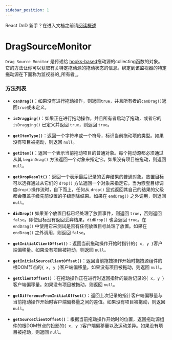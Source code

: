 ```yaml
---
sidebar_position: 1
---
```

React DnD 新手？在进入文档之前请[阅读概述](../quick-start/overview)

# DragSourceMonitor

`Drag Source Monitor` 是传递给 [hooks-based](../hooks-api/useDrag.md)拖动源的collecting函数的对象。它的方法让你可以获取有关特定拖动源的拖动状态的信息。绑定到该监视器的特定拖动源在下面称为监视器的_所有者_。

### 方法列表

- **`canDrag()`**：如果没有进行拖动操作，则返回`true`，并且所有者的`canDrag()`返回`true`或未定义。

- **`isDragging()`**：如果正在进行拖动操作，并且所有者启动了拖动，或者它的 `isDragging()` 已定义并返回 `true`，则返回 `true`。

- **`getItemType()`**：返回一个字符串或一个符号，标识当前拖动项的类型。如果没有项目被拖动，则返回 `null`。

- **`getItem()`**：返回一个表示当前拖动项目的普通对象。每个拖动源都必须通过从其 `beginDrag()` 方法返回一个对象来指定它。如果没有项目被拖动，则返回 `null`。

- **`getDropResult()`**：返回一个表示最后记录的丢弃结果的普通对象。放置目标可以选择通过从它们的 `drop()` 方法返回一个对象来指定它。当为嵌套目标调度`drop()`操作流时，自下而上，任何从 `drop()` 显式返回其自己的结果的父级都会覆盖子级先前设置的子级删除结果。如果在 `endDrag()` 之外调用，则返回 `null`。

- **`didDrop()`** 如果某个放置目标已经处理了放置事件，则返回 `true`，否则返回 `false`。即使目标没有返回丢弃结果，`didDrop()` 也会返回 `true`。在 `endDrag()` 中使用它来测试是否有任何放置目标处理了放置。如果在 `endDrag()` 之外调用，则返回 `false`。

- **`getInitialClientOffset()`**：返回当前拖动操作开始时指针的`{ x, y }`客户端偏移量。如果没有项目被拖动，则返回 `null`。

- **`getInitialSourceClientOffset()`**：返回当前拖拽操作开始时拖拽源组件的根DOM节点的`{ x, y }`客户端偏移量。如果没有项目被拖动，则返回 `null`。

- **`getClientOffset()`**：在拖动操作正在进行时返回指针的最后记录的`{ x, y }`客户端偏移量。如果没有项目被拖动，则返回 `null`。

- **`getDifferenceFromInitialOffset()`**：返回上次记录的指针客户端偏移量与当前拖动操作开始时客户端偏移量之间的差值。如果没有项目被拖动，则返回 `null`。

- **`getSourceClientOffset()`**：根据当前拖动操作开始时的位置，返回拖动源组件的根DOM节点的投影的`{ x, y }`客户端偏移量以及运动差异。如果没有项目被拖动，则返回 `null`。